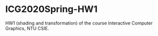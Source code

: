 # ICG2020Spring-HW1
HW1 (shading and transformation) of the course Interactive Computer Graphics, NTU CSIE.
